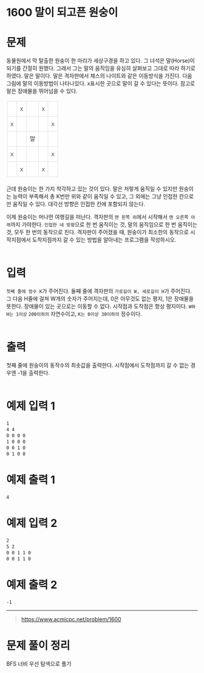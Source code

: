 # 1600 말이 되고픈 원숭이

# 문제 
동물원에서 막 탈출한 원숭이 한 마리가 세상구경을 하고 있다. 그 녀석은 말(Horse)이 되기를 간절히 원했다. 그래서 그는 말의 움직임을 유심히 살펴보고 그대로 따라 하기로 하였다. 말은 말이다. 말은 격자판에서 체스의 나이트와 같은 이동방식을 가진다. 다음 그림에 말의 이동방법이 나타나있다. x표시한 곳으로 말이 갈 수 있다는 뜻이다. 참고로 말은 장애물을 뛰어넘을 수 있다.   

![](./%ED%99%94%EB%A9%B4%20%EC%BA%A1%EC%B2%98%202022-07-04%20213710.png)


근데 원숭이는 한 가지 착각하고 있는 것이 있다. 말은 저렇게 움직일 수 있지만 원숭이는 능력이 부족해서 총 K번만 위와 같이 움직일 수 있고, 그 외에는 그냥 인접한 칸으로만 움직일 수 있다. 대각선 방향은 인접한 칸에 포함되지 않는다.

이제 원숭이는 머나먼 여행길을 떠난다. 격자판의 `맨 왼쪽 위`에서 시작해서 `맨 오른쪽 아래`까지 가야한다. `인접한 네 방향`으로 한 번 움직이는 것, 말의 움직임으로 한 번 움직이는 것, 모두 한 번의 동작으로 친다. 격자판이 주어졌을 때, 원숭이가 최소한의 동작으로 시작지점에서 도착지점까지 갈 수 있는 방법을 알아내는 프로그램을 작성하시오.<br><br>

# 입력
`첫째 줄에 정수 K`가 주어진다. 둘째 줄에 격자판의 `가로길이 W, 세로길이 H`가 주어진다. 그 다음 H줄에 걸쳐 W개의 숫자가 주어지는데, 0은 아무것도 없는 평지, 1은 장애물을 뜻한다. 장애물이 있는 곳으로는 이동할 수 없다. 시작점과 도착점은 항상 평지이다. `W와 H는 1이상` `200이하의` 자연수이고, `K는 0이상 30이하의` 정수이다.<br><br>

# 출력
첫째 줄에 원숭이의 동작수의 최솟값을 출력한다. 시작점에서 도착점까지 갈 수 없는 경우엔 -1을 출력한다.<br><br>

# 예제 입력 1
~~~
1
4 4
0 0 0 0
1 0 0 0
0 0 1 0
0 1 0 0
~~~

# 예제 출력 1
~~~
4
~~~

# 예제 입력 2
~~~
2
5 2
0 0 1 1 0
0 0 1 1 0
~~~

# 예제 출력 2
~~~
-1
~~~
------
> https://www.acmicpc.net/problem/1600


# 문제 풀이 정리 
BFS 너비 우선 탐색으로 풀기 
